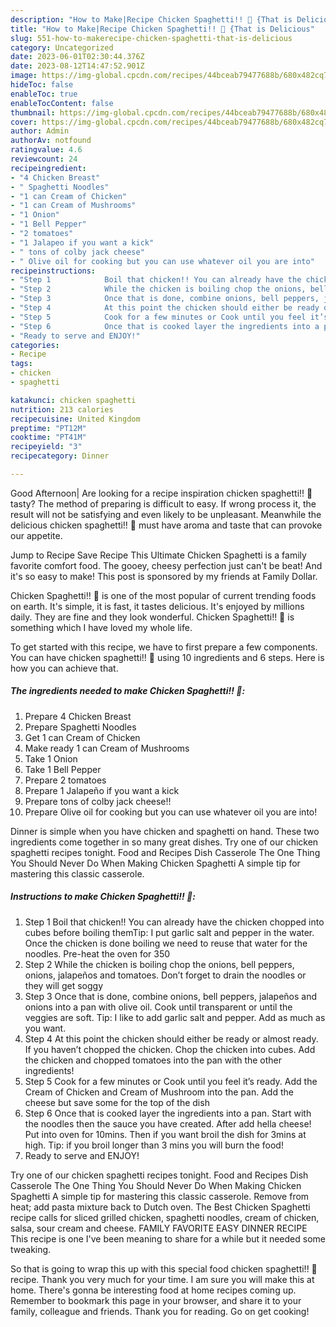 ```yaml
---
description: "How to Make|Recipe Chicken Spaghetti!! 🐣 {That is Delicious"
title: "How to Make|Recipe Chicken Spaghetti!! 🐣 {That is Delicious"
slug: 551-how-to-makerecipe-chicken-spaghetti-that-is-delicious
category: Uncategorized
date: 2023-06-01T02:30:44.376Z
date: 2023-08-12T14:47:52.901Z
image: https://img-global.cpcdn.com/recipes/44bceab79477688b/680x482cq70/chicken-spaghetti-recipe-main-photo.jpg
hideToc: false
enableToc: true
enableTocContent: false
thumbnail: https://img-global.cpcdn.com/recipes/44bceab79477688b/680x482cq70/chicken-spaghetti-recipe-main-photo.jpg
cover: https://img-global.cpcdn.com/recipes/44bceab79477688b/680x482cq70/chicken-spaghetti-recipe-main-photo.jpg
author: Admin
authorAv: notfound
ratingvalue: 4.6
reviewcount: 24
recipeingredient:
- "4 Chicken Breast"
- " Spaghetti Noodles"
- "1 can Cream of Chicken"
- "1 can Cream of Mushrooms"
- "1 Onion"
- "1 Bell Pepper"
- "2 tomatoes"
- "1 Jalapeo if you want a kick"
- " tons of colby jack cheese"
- " Olive oil for cooking but you can use whatever oil you are into"
recipeinstructions:
- "Step 1            Boil that chicken!! You can already have the chicken chopped into cubes before boiling themTip: I put garlic salt and pepper in the water. Once the chicken is done boiling we need to reuse that water for the noodles. Pre-heat the oven for 350"
- "Step 2            While the chicken is boiling chop the onions, bell peppers, onions, jalapeños and tomatoes. Don’t forget to drain the noodles or they will get soggy"
- "Step 3            Once that is done, combine onions, bell peppers, jalapeños and onions into a pan with olive oil. Cook until transparent or until the veggies are soft. Tip: I like to add garlic salt and pepper. Add as much as you want."
- "Step 4            At this point the chicken should either be ready or almost ready. If you haven’t chopped the chicken. Chop the chicken into cubes. Add the chicken and chopped tomatoes into the pan with the other ingredients!"
- "Step 5            Cook for a few minutes or Cook until you feel it’s ready. Add the Cream of Chicken and Cream of Mushroom into the pan. Add the cheese but save some for the top of the dish"
- "Step 6            Once that is cooked layer the ingredients into a pan. Start with the noodles then the sauce you have created. After add hella cheese! Put into oven for 10mins. Then if you want broil the dish for 3mins at high. Tip: if you broil longer than 3 mins you will burn the food!"
- "Ready to serve and ENJOY!"
categories:
- Recipe
tags:
- chicken
- spaghetti

katakunci: chicken spaghetti 
nutrition: 213 calories
recipecuisine: United Kingdom
preptime: "PT12M"
cooktime: "PT41M"
recipeyield: "3"
recipecategory: Dinner

---
```



Good Afternoon| Are looking for a recipe inspiration chicken spaghetti!! 🐣 tasty? The method of preparing is difficult to easy. If wrong process it, the result will not be satisfying and even likely to be unpleasant. Meanwhile the delicious chicken spaghetti!! 🐣 must have aroma and taste that can provoke our appetite.





Jump to Recipe Save Recipe This Ultimate Chicken Spaghetti is a family favorite comfort food. The gooey, cheesy perfection just can&#39;t be beat! And it&#39;s so easy to make! This post is sponsored by my friends at Family Dollar.

Chicken Spaghetti!! 🐣 is one of the most popular of current trending foods on earth. It's simple, it is fast, it tastes delicious. It's enjoyed by millions daily. They are fine and they look wonderful. Chicken Spaghetti!! 🐣 is something which I have loved my whole life.


To get started with this recipe, we have to first prepare a few components. You can have chicken spaghetti!! 🐣 using 10 ingredients and 6 steps. Here is how you can achieve that.

<!--inarticleads1-->

##### The ingredients needed to make Chicken Spaghetti!! 🐣:

1. Prepare 4 Chicken Breast
1. Prepare  Spaghetti Noodles
1. Get 1 can Cream of Chicken
1. Make ready 1 can Cream of Mushrooms
1. Take 1 Onion
1. Take 1 Bell Pepper
1. Prepare 2 tomatoes
1. Prepare 1 Jalapeño if you want a kick
1. Prepare  tons of colby jack cheese!!
1. Prepare  Olive oil for cooking but you can use whatever oil you are into!


Dinner is simple when you have chicken and spaghetti on hand. These two ingredients come together in so many great dishes. Try one of our chicken spaghetti recipes tonight. Food and Recipes Dish Casserole The One Thing You Should Never Do When Making Chicken Spaghetti A simple tip for mastering this classic casserole. 

<!--inarticleads2-->

##### Instructions to make Chicken Spaghetti!! 🐣:

1. Step 1            Boil that chicken!! You can already have the chicken chopped into cubes before boiling themTip: I put garlic salt and pepper in the water. Once the chicken is done boiling we need to reuse that water for the noodles. Pre-heat the oven for 350
1. Step 2            While the chicken is boiling chop the onions, bell peppers, onions, jalapeños and tomatoes. Don’t forget to drain the noodles or they will get soggy
1. Step 3            Once that is done, combine onions, bell peppers, jalapeños and onions into a pan with olive oil. Cook until transparent or until the veggies are soft. Tip: I like to add garlic salt and pepper. Add as much as you want.
1. Step 4            At this point the chicken should either be ready or almost ready. If you haven’t chopped the chicken. Chop the chicken into cubes. Add the chicken and chopped tomatoes into the pan with the other ingredients!
1. Step 5            Cook for a few minutes or Cook until you feel it’s ready. Add the Cream of Chicken and Cream of Mushroom into the pan. Add the cheese but save some for the top of the dish
1. Step 6            Once that is cooked layer the ingredients into a pan. Start with the noodles then the sauce you have created. After add hella cheese! Put into oven for 10mins. Then if you want broil the dish for 3mins at high. Tip: if you broil longer than 3 mins you will burn the food!
1. Ready to serve and ENJOY!

Try one of our chicken spaghetti recipes tonight. Food and Recipes Dish Casserole The One Thing You Should Never Do When Making Chicken Spaghetti A simple tip for mastering this classic casserole. Remove from heat; add pasta mixture back to Dutch oven. The Best Chicken Spaghetti recipe calls for sliced grilled chicken, spaghetti noodles, cream of chicken, salsa, sour cream and cheese. FAMILY FAVORITE EASY DINNER RECIPE This recipe is one I&#39;ve been meaning to share for a while but it needed some tweaking. 

So that is going to wrap this up with this special food chicken spaghetti!! 🐣 recipe. Thank you very much for your time. I am sure you will make this at home. There's gonna be interesting food at home recipes coming up. Remember to bookmark this page in your browser, and share it to your family, colleague and friends. Thank you for reading. Go on get cooking!
